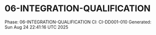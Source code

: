 # 06-INTEGRATION-QUALIFICATION
Phase: 06-INTEGRATION-QUALIFICATION
CI: CI-DD001-010
Generated: Sun Aug 24 22:41:16 UTC 2025
